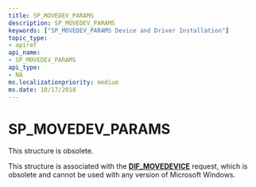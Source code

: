 ```yaml
---
title: SP_MOVEDEV_PARAMS
description: SP_MOVEDEV_PARAMS
keywords: ["SP_MOVEDEV_PARAMS Device and Driver Installation"]
topic_type:
- apiref
api_name:
- SP_MOVEDEV_PARAMS
api_type:
- NA
ms.localizationpriority: medium
ms.date: 10/17/2018
---
```


# SP_MOVEDEV_PARAMS


This structure is obsolete.

This structure is associated with the [**DIF_MOVEDEVICE**](dif-movedevice.md) request, which is obsolete and cannot be used with any version of Microsoft Windows.

 

 





